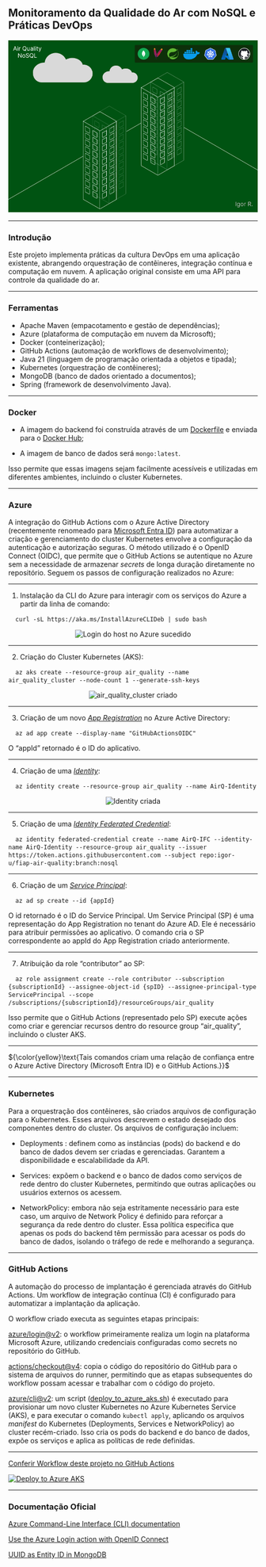 ## Monitoramento da Qualidade do Ar com NoSQL e Práticas DevOps

<p align="center">
  <img src="air_quality_nosql.png" alt="Air Quality NoSQL"/>
</p>

---
### Introdução
  Este projeto implementa práticas da cultura DevOps em uma aplicação existente, abrangendo orquestração de contêineres, integração contínua e computação em nuvem.
A aplicação original consiste em uma API para controle da qualidade do ar.

---

### Ferramentas
* Apache Maven (empacotamento e gestão de dependências);
* Azure (plataforma de computação em nuvem da Microsoft);
* Docker (conteinerização);
* GitHub Actions (automação de workflows de desenvolvimento);
* Java 21 (linguagem de programação orientada a objetos e tipada);
* Kubernetes (orquestração de contêineres);
* MongoDB (banco de dados orientado a documentos);
* Spring (framework de desenvolvimento Java).

---

### Docker
* A imagem do backend foi construída através de um [Dockerfile](https://github.com/igor-u/fiap-air-quality/blob/nosql/Dockerfile) e enviada para o [Docker Hub](https://hub.docker.com/repository/docker/igorrrr/air-quality-rest);

* A imagem de banco de dados será `mongo:latest`.

Isso permite que essas imagens sejam facilmente acessíveis e utilizadas em diferentes ambientes, incluindo o cluster Kubernetes.

---

### Azure
  A integração do GitHub Actions com o Azure Active Directory (recentemente renomeado para [Microsoft Entra ID](https://learn.microsoft.com/en-us/entra/fundamentals/new-name)) para automatizar a criação e gerenciamento do cluster Kubernetes envolve a configuração da autenticação e autorização seguras. O método utilizado é o OpenID Connect (OIDC), que permite que o GitHub Actions se autentique no Azure sem a necessidade de armazenar *secrets* de longa duração diretamente no repositório. Seguem os passos de configuração realizados no Azure:

---

1. Instalação da CLI do Azure para interagir com os serviços do Azure a partir da linha de comando:

```
  curl -sL https://aka.ms/InstallAzureCLIDeb | sudo bash
```
<p align="center">
  <img src="https://github.com/user-attachments/assets/950d8977-fba5-4048-88de-2495f3b15997" alt="Login do host no Azure sucedido"/>
</p>

---

2. Criação do Cluster Kubernetes (AKS):

```
  az aks create --resource-group air_quality --name air_quality_cluster --node-count 1 --generate-ssh-keys
```
<p align="center">
  <img src="https://github.com/user-attachments/assets/97ac8ede-3a64-4c67-8b6d-fb96f0c7e470" alt="air_quality_cluster criado"/>
</p>

---

3. Criação de um novo [*App Registration*](https://learn.microsoft.com/en-us/entra/identity-platform/app-objects-and-service-principals?tabs=browser#application-registration) no Azure Active Directory:
```
  az ad app create --display-name "GitHubActionsOIDC"
```
O “appId” retornado é o ID do aplicativo.

---

4. Criação de uma [*Identity*](https://learn.microsoft.com/en-us/cli/azure/identity):
```
  az identity create --resource-group air_quality --name AirQ-Identity
```
<p align="center">
  <img src="https://github.com/user-attachments/assets/d25e6543-0004-4646-a7e1-b43391f43c8a" alt="Identity criada"/>
</p>

---

5. Criação de uma [*Identity Federated Credential*](https://learn.microsoft.com/en-us/cli/azure/identity/federated-credential):
```
  az identity federated-credential create --name AirQ-IFC --identity-name AirQ-Identity --resource-group air_quality --issuer   https://token.actions.githubusercontent.com --subject repo:igor-u/fiap-air-quality:branch:nosql
```

---

6. Criação de um [*Service Principal*](https://learn.microsoft.com/en-us/entra/identity-platform/app-objects-and-service-principals?tabs=browser#service-principal-object):
```
  az ad sp create --id {appId}
```
O id retornado é o ID do Service Principal. Um Service Principal (SP) é uma representação do App Registration no tenant do Azure
AD. Ele é necessário para atribuir permissões ao aplicativo. O comando cria o SP correspondente ao appId do App Registration criado anteriormente.

---

7. Atribuição da role “contributor” ao SP:
```
  az role assignment create --role contributor --subscription {subscriptionId} --assignee-object-id {spID} --assignee-principal-type ServicePrincipal --scope /subscriptions/{subscriptionId}/resourceGroups/air_quality
```
Isso permite que o GitHub Actions (representado pelo SP) execute ações como criar e gerenciar recursos dentro do resource group “air_quality”, incluindo o cluster AKS.

---

${\color{yellow}\text{Tais comandos criam uma relação de confiança entre o Azure Active Directory (Microsoft Entra ID) e o GitHub Actions.}}$

---

### Kubernetes
  Para a orquestração dos contêineres, são criados arquivos de configuração para o Kubernetes. Esses arquivos descrevem o estado desejado dos componentes dentro do
cluster. Os arquivos de configuração incluem:

* Deployments : definem como as instâncias (pods) do backend e do banco de dados devem ser criadas e gerenciadas. Garantem a disponibilidade e escalabilidade da API.

* Services: expõem o backend e o banco de dados como serviços de rede dentro do cluster Kubernetes, permitindo que outras aplicações ou usuários externos os acessem.

* NetworkPolicy: embora não seja estritamente necessário para este caso, um arquivo de Network Policy é definido para reforçar a segurança da rede dentro do cluster. Essa política especifica que apenas os pods do backend têm permissão para acessar os pods do banco de dados, isolando o tráfego de rede e melhorando a segurança.

---

### GitHub Actions
A automação do processo de implantação é gerenciada através do GitHub Actions. Um workflow de integração contínua (CI) é configurado para automatizar a implantação da aplicação.

O workflow criado executa as seguintes etapas principais:

[azure/login@v2](https://github.com/marketplace/actions/azure-login): o workflow primeiramente realiza um login na plataforma Microsoft Azure, utilizando credenciais configuradas como secrets no repositório do GitHub.

[actions/checkout@v4](https://github.com/marketplace/actions/checkout): copia o código do repositório do GitHub para o sistema de arquivos do runner, permitindo que as etapas subsequentes do workflow possam acessar e trabalhar com o código do projeto.

[azure/cli@v2](https://github.com/marketplace/actions/azure-cli-action): um script ([deploy_to_azure_aks.sh](https://github.com/igor-u/fiap-air-quality/blob/nosql/deploy_to_azure_aks.sh)) é executado para provisionar um novo cluster Kubernetes no Azure Kubernetes Service (AKS), e para executar o comando `kubectl apply`, aplicando os arquivos *manifest* do Kubernetes (Deployments, Services e NetworkPolicy) ao cluster recém-criado. Isso cria os pods do backend e do banco de dados, expõe os serviços e aplica as políticas de rede definidas.

---

[Conferir Workflow deste projeto no GitHub Actions](https://github.com/igor-u/fiap-air-quality/actions)

[![Deploy to Azure AKS](https://github.com/igor-u/fiap-air-quality/actions/workflows/DeployToAzureAKS.yml/badge.svg)](https://github.com/igor-u/fiap-air-quality/actions/workflows/DeployToAzureAKS.yml)

---

### Documentação Oficial
[Azure Command-Line Interface (CLI) documentation](https://learn.microsoft.com/en-us/cli/azure)

[Use the Azure Login action with OpenID Connect](https://learn.microsoft.com/en-us/azure/developer/github/connect-from-azure-openid-connect)

[UUID as Entity ID in MongoDB](https://www.baeldung.com/java-mongodb-uuid)
